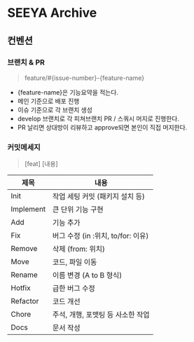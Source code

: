 # SEEYA Archive

## 컨벤션

### 브랜치 & PR

> feature/#{issue-number}-{feature-name}

- {feature-name}은 기능요약을 적는다.
- 메인 기준으로 배포 진행
- 이슈 기준으로 각 브랜치 생성
- develop 브랜치로 각 피쳐브랜치 PR / 스쿼시 머지로 진행한다.
- PR 날리면 상대방이 리뷰하고 approve되면 본인이 직접 머지한다.

### 커밋메세지

> [feat] [내용]

| 제목     | 내용                              |
| -------- | ---------------------------------|
| Init     | 작업 세팅 커밋 (패키지 설치 등)    |
| Implement| 큰 단위 기능 구현                  |
| Add      | 기능 추가                         |
| Fix      | 버그 수정 (in :위치, to/for: 이유)|
| Remove   | 삭제 (from: 위치)                |
| Move     | 코드, 파일 이동                   |
| Rename   | 이름 변경 (A to B 형식)           |
| Hotfix   | 급한 버그 수정                    |
| Refactor | 코드 개선                        |
| Chore    | 주석, 개행, 포맷팅 등 사소한 작업  |
| Docs     | 문서 작성                        |
